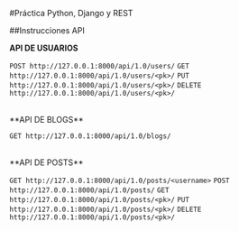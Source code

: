 #Práctica Python, Django y REST

##Instrucciones API

**API DE USUARIOS**

```POST http://127.0.0.1:8000/api/1.0/users/```
```GET http://127.0.0.1:8000/api/1.0/users/<pk>/```
```PUT http://127.0.0.1:8000/api/1.0/users/<pk>/```
```DELETE http://127.0.0.1:8000/api/1.0/users/<pk>/```

<br />
**API DE BLOGS**

```GET http://127.0.0.1:8000/api/1.0/blogs/```

<br />
**API DE POSTS**

```GET http://127.0.0.1:8000/api/1.0/posts/<username>```
```POST http://127.0.0.1:8000/api/1.0/posts/```
```GET http://127.0.0.1:8000/api/1.0/posts/<pk>/```
```PUT http://127.0.0.1:8000/api/1.0/posts/<pk>/```
```DELETE http://127.0.0.1:8000/api/1.0/posts/<pk>/```